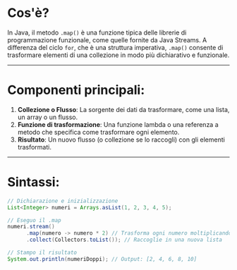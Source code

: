# **Cos'è?**
In Java, il metodo `.map()` è una funzione tipica delle librerie di programmazione funzionale, come quelle fornite da Java Streams. A differenza del ciclo `for`, che è una struttura imperativa, `.map()` consente di trasformare elementi di una collezione in modo più dichiarativo e funzionale.

---

# **Componenti principali:**
1. **Collezione o Flusso**: La sorgente dei dati da trasformare, come una lista, un array o un flusso.
2. **Funzione di trasformazione**: Una funzione lambda o una referenza a metodo che specifica come trasformare ogni elemento.
3. **Risultato**: Un nuovo flusso (o collezione se lo raccogli) con gli elementi trasformati.

---

# **Sintassi:**
````Java
// Dichiarazione e inizializzazione
List<Integer> numeri = Arrays.asList(1, 2, 3, 4, 5);
````

````Java
// Eseguo il .map
numeri.stream()
      .map(numero -> numero * 2) // Trasforma ogni numero moltiplicandolo per 2
      .collect(Collectors.toList()); // Raccoglie in una nuova lista
````

````Java
// Stampo il risultato 
System.out.println(numeriDoppi); // Output: [2, 4, 6, 8, 10]
````
